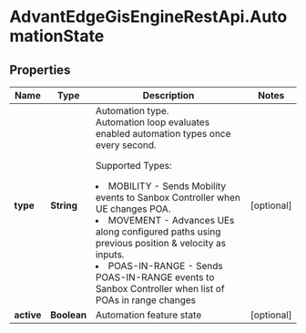 # AdvantEdgeGisEngineRestApi.AutomationState

## Properties
Name | Type | Description | Notes
------------ | ------------- | ------------- | -------------
**type** | **String** | Automation type.<br> Automation loop evaluates enabled automation types once every second.<br> <p>Supported Types: <li>MOBILITY - Sends Mobility events to Sanbox Controller when UE changes POA. <li>MOVEMENT - Advances UEs along configured paths using previous position & velocity as inputs. <li>POAS-IN-RANGE - Sends POAS-IN-RANGE events to Sanbox Controller when list of POAs in range changes | [optional] 
**active** | **Boolean** | Automation feature state | [optional] 


